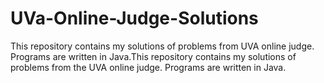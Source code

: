 # UVa-Online-Judge-Solutions
This repository contains my solutions of problems from UVA online judge. Programs are written in Java.This repository contains my solutions of problems from the UVA online judge. Programs are written in Java.
